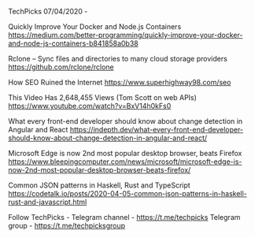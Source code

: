 TechPicks 07/04/2020 -

Quickly Improve Your Docker and Node.js Containers
https://medium.com/better-programming/quickly-improve-your-docker-and-node-js-containers-b841858a0b38

Rclone – Sync files and directories to many cloud storage providers
https://github.com/rclone/rclone

How SEO Ruined the Internet
https://www.superhighway98.com/seo

This Video Has 2,648,455 Views (Tom Scott on web APIs)
https://www.youtube.com/watch?v=BxV14h0kFs0

What every front-end developer should know about change detection in Angular and React
https://indepth.dev/what-every-front-end-developer-should-know-about-change-detection-in-angular-and-react/

Microsoft Edge is now 2nd most popular desktop browser, beats Firefox
https://www.bleepingcomputer.com/news/microsoft/microsoft-edge-is-now-2nd-most-popular-desktop-browser-beats-firefox/

Common JSON patterns in Haskell, Rust and TypeScript
https://codetalk.io/posts/2020-04-05-common-json-patterns-in-haskell-rust-and-javascript.html

Follow TechPicks -
Telegram channel - https://t.me/techpicks
Telegram group - https://t.me/techpicksgroup